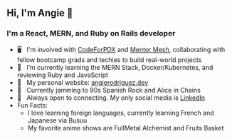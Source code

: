 ## Hi, I'm Angie 🍁
### I'm a React, MERN, and Ruby on Rails developer  

- 🖥 &nbsp; I'm involved with [CodeForPDX](https://www.codeforpdx.org/) and [Mentor Mesh](https://mentormesh.io/), collaborating with fellow bootcamp grads and  techies to build real-world projects 
- 🌱 &nbsp; I’m currently learning the MERN Stack, Docker/Kubernetes, and reviewing Ruby and JavaScript
- 🌺 &nbsp; My personal website: [angierodriguez.dev](https://angierodriguez.dev/)
- 🎵 &nbsp; Currently jamming to 90s Spanish Rock and Alice in Chains
- 💜 &nbsp; Always open to connecting. My only social media is [LinkedIn](https://www.linkedin.com/in/angie-rodriguez-web-developer/)
- Fun Facts:
  - I love learning foreign languages, currently learning French and Japanese via Busuu
  - My favorite anime shows are FullMetal Alchemist and Fruits Basket
